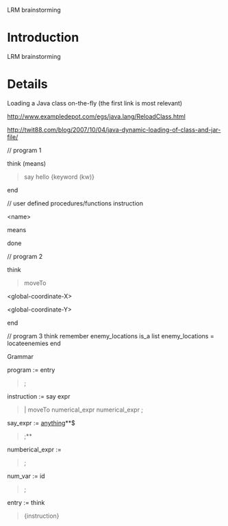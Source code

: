 LRM brainstorming

# Introduction #

LRM brainstorming

# Details #

Loading a Java class on-the-fly (the first link is most relevant)

http://www.exampledepot.com/egs/java.lang/ReloadClass.html

http://twit88.com/blog/2007/10/04/java-dynamic-loading-of-class-and-jar-file/

// program 1

think (means)

> say 		hello
> {keyword (kw)}

end

// user defined procedures/functions
instruction 

&lt;name&gt;

 means

done

// program 2

think
> moveTo 

&lt;global-coordinate-X&gt;

 

&lt;global-coordinate-Y&gt;


end

// program 3
think
remember enemy\_locations is\_a list
enemy\_locations = locateenemies
end


Grammar

program := entry
> ;

instruction := say expr
> | moveTo numerical\_expr numerical\_expr
> ;

say\_expr := [anything](anything.md)**$
> ;**

numberical\_expr :=
> ;

num\_var := id
> ;

entry := think
> {instruction}